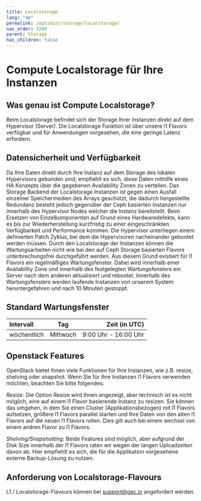 ```yaml
---
title: Localstorage
lang: "de"
permalink: /optimist/storage/localstorage/
nav_order: 3200
parent: Storage
has_children: false
---
```


# Compute Localstorage für Ihre Instanzen

## Was genau ist Compute Localstorage?

Beim Localstorage befindet sich der Storage Ihrer Instanzen direkt auf dem Hypervisor (Server). Die Localstorage Funktion ist über unsere l1 Flavors verfügbar und für Anwendungen vorgesehen, die eine geringe Latenz erfordern.

## Datensicherheit und Verfügbarkeit

Da Ihre Daten direkt durch Ihre Instanz auf dem Storage des lokalen Hypervisors gebunden sind, empfiehlt es sich, diese Daten mithilfe eines HA Konzepts über die gegebenen Availability Zonen zu verteilen.
Das Storage Backend der Localstorage Instanzen ist gegen einen Ausfall einzelner Speichermedien des Arrays geschützt, die dadurch hergestellte Redundanz besteht jedoch gegenüber der Ceph basierten Instanzen nur innerhalb des Hypervisor Nodes welcher die Instanz bereitstellt. Beim Ersetzen von Einzelkomponenten auf Grund eines Hardwaredefekts, kann es bis zur Wiederherstellung kurzfristig zu einer eingeschränkten Verfügbarkeit und Performance kommen.
Die Hypervisor unterliegen einem definierten Patch Zyklus, bei dem die Hypervisoren nacheinander gebootet werden müssen. Durch den Localstorage der Instanzen können die Wartungsarbeiten nicht wie bei den auf Ceph Storage basierten Flavors unterbrechungsfrei durchgeführt werden. Aus diesem Grund existiert für l1 Flavors ein regelmäßiges Wartungsfenster. Dabei wird innerhalb einer Availability Zone und innerhalb des festgelegten Wartungsfensters ein Server nach dem anderen aktualisiert und rebootet. Innerhalb des Wartungsfensters werden laufende Instanzen von unserem System heruntergefahren und nach 10 Minuten gestoppt.

## Standard Wartungsfenster

| Intervall | Tag | Zeit (in UTC) |
|:---|---|---:|
| wöchentlich | Mittwoch | 9:00 Uhr - 16:00 Uhr |

## Openstack Features

OpenStack bietet Ihnen viele Funktionen für Ihre Instanzen, wie z.B. resize, shelving oder snapshot. Wenn Sie für Ihre Instanzen l1 Flavors verwenden möchten, beachten Sie bitte folgendes:

_Resize:_ Die Option Resize wird Ihnen angezeigt, aber technisch ist es nicht möglich, eine auf einem l1 Flavor basierende Instanz zu resizen. Sie können das umgehen, in dem Sie einen Cluster (Applikationsbezogen) mit l1 Flavors aufsetzen, größere l1 Flavors parallel starten und Ihre Daten von den alten l1 Flavors auf die neuen l1 Flavors rollen. Dies gilt auch bei einem wechsel von einem andren Flavor zu l1 Flavors.

_Shelving/Snapshotting:_ Beide Features sind möglich, aber aufgrund der Disk Size innerhalb der l1 Flavors raten wir wegen der langen Uploadzeiten davon ab. Hier empfiehlt es sich, die für die Applikation vorgesehene externe Backup-Lösung zu nutzen.

## Anforderung von Localstorage-Flavours

L1 / Localstorage-Flavours können bei <support@gec.io> angefordert werden.
